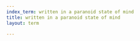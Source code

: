 ```yaml
---
index_term: written in a paranoid state of mind
title: written in a paranoid state of mind
layout: term

---
```

